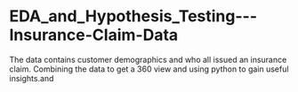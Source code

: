 # EDA_and_Hypothesis_Testing---Insurance-Claim-Data
The data contains customer demographics and who all issued an insurance claim. Combining the data to get a 360 view and using python to gain useful insights.and 
